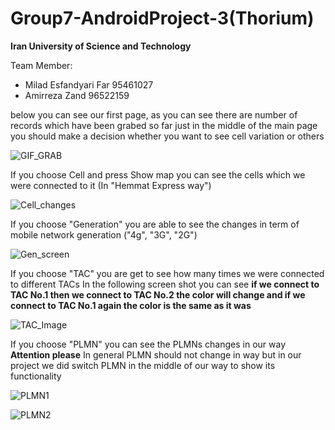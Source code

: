 # Group7-AndroidProject-3(Thorium)
**Iran University of Science and Technology**

Team Member:

 - Milad Esfandyari Far 95461027
 - Amirreza Zand 96522159

below you can see our first page, as you can see there are number of records which have been grabed so far
just in the middle of the main page you should make a decision whether you want to see cell variation or others 

![GIF_GRAB](https://user-images.githubusercontent.com/34958803/124378573-5229b600-dcc7-11eb-8762-5a077d648543.gif)

If you choose Cell and press Show map you can see the cells which we were connected to it (In "Hemmat Express way")

![Cell_changes](https://user-images.githubusercontent.com/34958803/124378965-a5046d00-dcc9-11eb-8f00-d5969a4f4c30.jpg)

If you choose "Generation" you are able to see the changes in term of mobile network generation ("4g", "3G", "2G") 

![Gen_screen](https://user-images.githubusercontent.com/34958803/124379152-8783d300-dcca-11eb-9ddf-38facc2f88cf.jpg)

If you choose "TAC" you are get to see how many times we were connected to different TACs
In the following screen shot you can see **if we connect to TAC No.1 then we connect to TAC No.2 the color will change and if we connect to TAC No.1 again the color is the same as it was**

![TAC_Image](https://user-images.githubusercontent.com/34958803/124379250-198bdb80-dccb-11eb-96cd-892892b50ee7.jpg)

If you choose "PLMN" you can see the PLMNs changes in our way
**Attention please** In general PLMN should not change in way but in our project we did switch PLMN in the middle of our way to show its functionality 

![PLMN1](https://user-images.githubusercontent.com/34958803/124379408-1b09d380-dccc-11eb-8e55-0a51d2280d9f.jpg)

![PLMN2](https://user-images.githubusercontent.com/34958803/124379484-9f5c5680-dccc-11eb-86ac-b98cc578fc2e.jpg)

